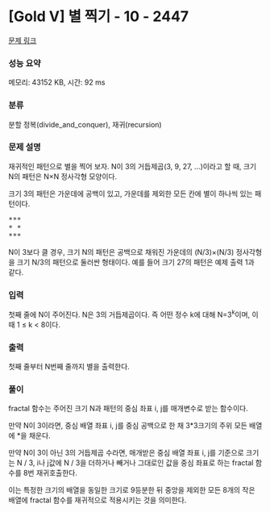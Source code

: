 # [Gold V] 별 찍기 - 10 - 2447 

[문제 링크](https://www.acmicpc.net/problem/2447) 

### 성능 요약

메모리: 43152 KB, 시간: 92 ms

### 분류

분할 정복(divide_and_conquer), 재귀(recursion)

### 문제 설명

<p>재귀적인 패턴으로 별을 찍어 보자. N이 3의 거듭제곱(3, 9, 27, ...)이라고 할 때, 크기 N의 패턴은 N×N 정사각형 모양이다.</p>

<p>크기 3의 패턴은 가운데에 공백이 있고, 가운데를 제외한 모든 칸에 별이 하나씩 있는 패턴이다.</p>

<pre>***
* *
***</pre>

<p>N이 3보다 클 경우, 크기 N의 패턴은 공백으로 채워진 가운데의 (N/3)×(N/3) 정사각형을 크기 N/3의 패턴으로 둘러싼 형태이다. 예를 들어 크기 27의 패턴은 예제 출력 1과 같다.</p>

### 입력 

 <p>첫째 줄에 N이 주어진다. N은 3의 거듭제곱이다. 즉 어떤 정수 k에 대해 N=3<sup>k</sup>이며, 이때 1 ≤ k < 8이다.</p>

### 출력 

 <p>첫째 줄부터 N번째 줄까지 별을 출력한다.</p>

### 풀이

 <p>fractal 함수는 주어진 크기 N과 패턴의 중심 좌표 i, j를 매개변수로 받는 함수이다.</p>

 <p>만약 N이 3이라면, 중심 배열 좌표 i, j를 중심 공백으로 한 채 3*3크기의 주위 모든 배열에 *을 채운다.</p>

 <p>만약 N이 3이 아닌 3의 거듭제곱 수라면, 매개받은 중심 배열 좌표 i, j를 기준으로 크기는 N / 3, i나 j값에 N / 3을 더하거나 빼거나 그대로인 값을 중심 좌표로 하는 fractal 함수를 8번 재귀호출한다. </p>

 <p>이는 특정한 크기의 배열을 동일한 크기로 9등분한 뒤 중앙을 제외한 모든 8개의 작은 배열에 fractal 함수를 재귀적으로 적용시키는 것을 의미한다.</p>